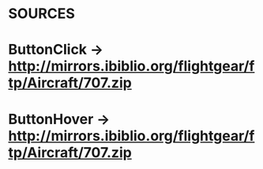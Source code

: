 # SOURCES
# ButtonClick -> http://mirrors.ibiblio.org/flightgear/ftp/Aircraft/707.zip
# ButtonHover -> http://mirrors.ibiblio.org/flightgear/ftp/Aircraft/707.zip
